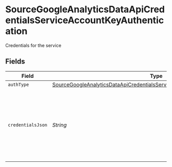 # SourceGoogleAnalyticsDataApiCredentialsServiceAccountKeyAuthentication

Credentials for the service


## Fields

| Field                                                                                                                                                                                                                            | Type                                                                                                                                                                                                                             | Required                                                                                                                                                                                                                         | Description                                                                                                                                                                                                                      | Example                                                                                                                                                                                                                          |
| -------------------------------------------------------------------------------------------------------------------------------------------------------------------------------------------------------------------------------- | -------------------------------------------------------------------------------------------------------------------------------------------------------------------------------------------------------------------------------- | -------------------------------------------------------------------------------------------------------------------------------------------------------------------------------------------------------------------------------- | -------------------------------------------------------------------------------------------------------------------------------------------------------------------------------------------------------------------------------- | -------------------------------------------------------------------------------------------------------------------------------------------------------------------------------------------------------------------------------- |
| `authType`                                                                                                                                                                                                                       | [SourceGoogleAnalyticsDataApiCredentialsServiceAccountKeyAuthenticationAuthType](../../models/shared/SourceGoogleAnalyticsDataApiCredentialsServiceAccountKeyAuthenticationAuthType.md)                                          | :heavy_minus_sign:                                                                                                                                                                                                               | N/A                                                                                                                                                                                                                              |                                                                                                                                                                                                                                  |
| `credentialsJson`                                                                                                                                                                                                                | *String*                                                                                                                                                                                                                         | :heavy_check_mark:                                                                                                                                                                                                               | The JSON key linked to the service account used for authorization. For steps on obtaining this key, refer to <a href="https://docs.airbyte.com/integrations/sources/google-analytics-data-api/#setup-guide">the setup guide</a>. | { "type": "service_account", "project_id": YOUR_PROJECT_ID, "private_key_id": YOUR_PRIVATE_KEY, ... }                                                                                                                            |